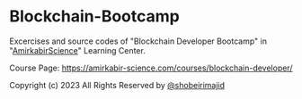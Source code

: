 # Blockchain-Bootcamp

Excercises and source codes of "Blockchain Developer Bootcamp" in "[AmirkabirScience](https://amirkabir-science.com)" Learning Center.

Course Page:
https://amirkabir-science.com/courses/blockchain-developer/

Copyright (c) 2023 All Rights Reserved by [@shobeirimajid](https://github.com/shobeirimajid)
